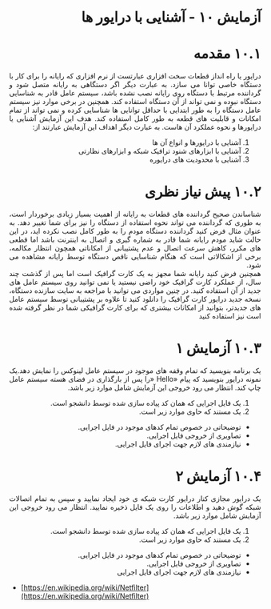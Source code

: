 <div dir="rtl" align='justify'>
  
# آزمایش ۱۰ - آشنایی با درایور ها 
# ۱۰.۱ مقدمه
درایور یا راه انداز قطعات سخت افزاری عبارتست از نرم افزاری که رایانه را برای کار با دستگاه خاصی توانا می سازد. به عبارت دیگر اگر دستگاهی
به رایانه متصل شود و گرداننده مرتبط با دستگاه روی رایانه نصب نشده باشد، سیستم عامل قادر به شناسایی دستگاه نبوده و نمی تواند از آن دستگاه
استفاده کند. همچنین در برخی موارد نیز سیستم عامل دستگاه را به طور ابتدایی با حداقل توانایی ها شناسایی کرده و نمی تواند از تمام امکانات و
قابلیت های قطعه به طور کامل استفاده کند.
هدف این آزمایش آشنایی یا درایورها و نحوه عملکرد آن هاست. به عبارت دیگر اهداف این آزمایش عبارتند از:
1. آشنایی با درایورها و انواع آن ها
2. آشنایی با ابزارهای شنود ترافیک شبکه و ابزارهای نظارتی
3. آشنایی با محدودیت های درایوره
# ۱۰.۲ پیش نیاز نظری 
شناساندن صحیح گرداننده های قطعات به رایانه از اهمیت بسیار زیادی برخوردار است، به طوری که گرداننده می تواند نحوه استفاده از دستگاه را
نیز برای شما تغییر دهد. به عنوان مثال فرض کنید گرداننده دستگاه مودم را به طور کامل نصب نکرده اید، در این حالت شاید مودم رایانه شما قادر
به شماره گیری و اتصال به اینترنت باشد اما قطعی های مکرر، کاهش سرعت اتصال و عدم پشتیبانی از امکاناتی همچون انتظار مکالمه، برخی از
اشکالاتی است که هنگام شناسایی ناقص دستگاه توسط رایانه مشاهده می شود.  
همچنین فرض کنید رایانه شما مجهز به یک کارت گرافیک است اما پس از گذشت چند سال، از عملکرد کارت گرافیک خود راضی نیستید
یا نمی توانید روی سیستم عامل های جدید از آن استفاده کنید. در چنین مواردی می توانید با مراجعه به سایت سازنده دستگاه، نسخه جدید درایور
کارت گرافیک را دانلود کنید تا علاوه بر پشتیبانی توسط سیستم عامل های جدیدتر، بتوانید از امکانات بیشتری که برای کارت گرافیکی شما در
نظر گرفته شده است نیز استفاده کنید
# ۱۰.۳ آزمایش ۱ 
یک برنامه بنویسید که تمام وقفه های موجود در سیستم عامل لینوکس را نمایش دهد.یک نمونه درایور بنویسید که پیام «Hello «را پس از بارگذاری در فضای هسته سیستم عامل چاپ کند. انتظار می رود خروجی این آزمایش
شامل موارد زیر باشد.
1. یک فایل اجرایی که همان کد پیاده سازی شده توسط دانشجو است.
2. یک مستند که حاوی موارد زیر است.
- توضیحاتی در خصوص تمام کدهای موجود در فایل اجرایی.
- تصاویری از خروجی فایل اجرایی.
- نیازمندی های لازم جهت اجرای فایل اجرایی.
# ۱۰.۴ آزمایش ۲ 
یک درایور مجازی کنار درایور کارت شبکه ی خود ایجاد نمایید و سپس به تمام اتصالات شبکه گوش دهید و اطلاعات را روی یک فایل ذخیره
نمایید. انتظار می رود خروجی این آزمایش شامل موارد زیر باشد.
1. یک فایل اجرایی که همان کد پیاده سازی شده توسط دانشجو است.
2. یک مستند که حاوی موارد زیر است.
- توضیحاتی در خصوص تمام کدهای موجود در فایل اجرایی.
- تصاویری از خروجی فایل اجرایی.
- نیازمندی های لازم جهت اجرای فایل اجرایی  
</div>

- [https://en.wikipedia.org/wiki/Netfilter](https://en.wikipedia.org/wiki/Netfilter)
